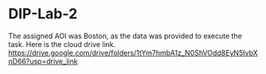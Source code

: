 # DIP-Lab-2
The assigned AOI was Boston, as the data was provided to execute the task. Here is the cloud drive link.
https://drive.google.com/drive/folders/1tYm7hmbA1z_N0ShVOdd8EyN5IvbXnD66?usp=drive_link

